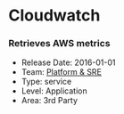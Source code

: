 # Cloudwatch
### Retrieves AWS metrics
* Release Date: 2016-01-01
* Team: [Platform & SRE](./../teams/platform.md)
* Type: service
* Level: Application
* Area: 3rd Party
